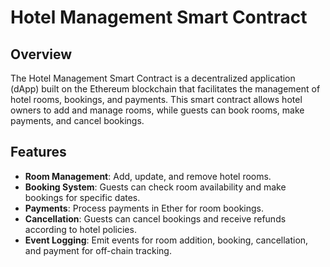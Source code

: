 # Hotel Management Smart Contract

## Overview

The Hotel Management Smart Contract is a decentralized application (dApp) built on the Ethereum blockchain that facilitates the management of hotel rooms, bookings, and payments. This smart contract allows hotel owners to add and manage rooms, while guests can book rooms, make payments, and cancel bookings. 

## Features

- **Room Management**: Add, update, and remove hotel rooms.
- **Booking System**: Guests can check room availability and make bookings for specific dates.
- **Payments**: Process payments in Ether for room bookings.
- **Cancellation**: Guests can cancel bookings and receive refunds according to hotel policies.
- **Event Logging**: Emit events for room addition, booking, cancellation, and payment for off-chain tracking.